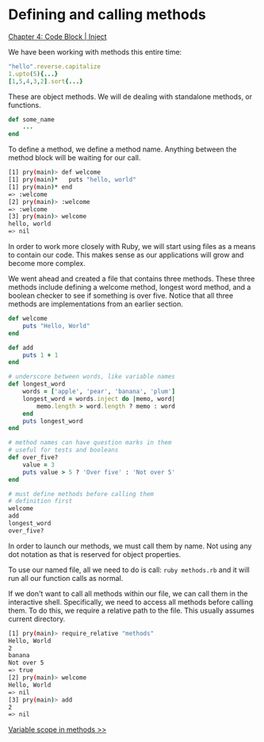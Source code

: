 Defining and calling methods
============================

[Chapter 4: Code Block | Inject](https://github.com/KLVTZ/Ruby-Essentials/blob/master/notes/Chapter_04:%20Code%20Block/05.sort.md)

We have been working with methods this entire time:

```ruby
"hello".reverse.capitalize
1.upto(5){...}
[1,5,4,3,2].sort{...}
```

These are object methods. We will de dealing with standalone methods, or
functions.

```ruby
def some_name
	...
end
```

To define a method, we define a method name. Anything between the method block
will be waiting for our call.

```bash
[1] pry(main)> def welcome
[1] pry(main)*   puts "hello, world"
[1] pry(main)* end
=> :welcome
[2] pry(main)> :welcome
=> :welcome
[3] pry(main)> welcome
hello, world
=> nil
```

In order to work more closely with Ruby, we will start using files as a means to
contain our code. This makes sense as our applications will grow and become more
complex.

We went ahead and created a file that contains three methods. These three
methods include defining a welcome method, longest word method, and a boolean
checker to see if something is over five. Notice that all three methods are
implementations from an earlier section.

```ruby
def welcome
	puts "Hello, World"
end

def add
	puts 1 + 1
end

# underscore between words, like variable names
def longest_word
	words = ['apple', 'pear', 'banana', 'plum']
	longest_word = words.inject do |memo, word|
		memo.length > word.length ? memo : word
	end
	puts longest_word
end

# method names can have question marks in them
# useful for tests and booleans
def over_five?
	value = 3
	puts value > 5 ? 'Over five' : 'Not over 5'
end

# must define methods before calling them
# definition first
welcome
add
longest_word
over_five?
```

In order to launch our methods, we must call them by name. Not using any dot
notation as that is reserved for object properties.

To use our named file, all we need to do is call: `ruby methods.rb` and it will
run all our function calls as normal.

If we don't want to call all methods within our file, we can call them in the
interactive shell. Specifically, we need to access all methods before calling
them. To do this, we require a relative path to the file. This usually assumes
current directory.

```bash
[1] pry(main)> require_relative "methods"
Hello, World
2
banana
Not over 5
=> true
[2] pry(main)> welcome
Hello, World
=> nil
[3] pry(main)> add
2
=> nil
```

[Variable scope in methods >>](https://github.com/KLVTZ/Ruby-Essentials/blob/master/notes/Chapter_05:%20Methods/02.variable_scope_in_methods.md)
